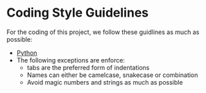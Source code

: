 # Coding Style Guidelines

For the coding of this project, we follow these guidlines as much as possible:

* [Python](https://www.python.org/dev/peps/pep-0008/)
* The following exceptions are enforce:
	* tabs are the preferred form of indentations
	* Names can either be camelcase, snakecase or combination
	* Avoid magic numbers and strings as much as possible
